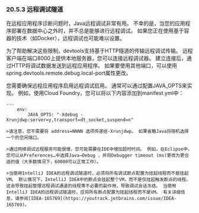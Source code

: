 ### 20.5.3 远程调试隧道

在远程应用程序诊断问题时，Java远程调试非常有用。 不幸的是，当您的应用程序部署在数据中心之外时，并不总是能够进行远程调试。 如果您正在使用基于容器的技术（如Docker），远程调试也可能难以设置。

为了帮助解决这些限制，devtools支持基于HTTP隧道的传输远程调试传输。 远程客户端在端口8000上提供本地服务器，您可以连接远程调试器。 建立连接后，通过HTTP将调试数据发送到远程应用程序。 如果要使用其他端口，可以使用spring.devtools.remote.debug.local-port属性更改。

您需要确保远程应用程序启用远程调试启用。 通常可以通过配置JAVA_OPTS来实现。 例如，使用Cloud Foundry，您可以将以下内容添加到manifest.yml中：

```
---
    env:
        JAVA_OPTS: "-Xdebug -Xrunjdwp:server=y,transport=dt_socket,suspend=n"
```

    >请注意，您不需要将 address=NNNN 选项传递给-Xrunjdwp。 如果省略Java将随机选择一个的空闲端口。

    >通过网络调试远程服务可能很慢，您可能需要在IDE中增加超时时间。 例如，在Eclipse中，您可以从Preferences…中选择Java→Debug ，并将Debugger timeout (ms)更改为更合适的值（大多数情况下，60000可以正常工作）。

    >当使用IntelliJ IDEA的远程调试隧道时，必须将所有调试断点配置为挂起线程而不是挂起VM。 默认情况下，IntelliJ IDEA中的断点会挂起整个VM，而不是仅挂起触发断点的线程。 这会导致挂起管理远程调试通道的线程等不必要的副作用，导致调试会话冻结。 当使用IntelliJ IDEA的远程调试隧道时，应将所有断点配置为挂起线程而不是VM。 有关详细信息，请参阅[IDEA-165769](https://youtrack.jetbrains.com/issue/IDEA-165769)。